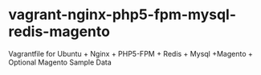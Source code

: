 # vagrant-nginx-php5-fpm-mysql-redis-magento
Vagrantfile for Ubuntu + Nginx + PHP5-FPM + Redis + Mysql +Magento + Optional Magento Sample Data

